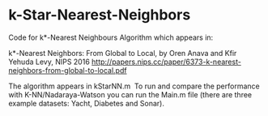 # k-Star-Nearest-Neighbors
Code for k*-Nearest Neighbours Algorithm which appears in:

k*-Nearest Neighbors: From Global to Local, by Oren Anava and Kfir Yehuda Levy, NIPS 2016
http://papers.nips.cc/paper/6373-k-nearest-neighbors-from-global-to-local.pdf


The algorithm appears in kStarNN.m 
To run and compare the performance with K-NN/Nadaraya-Watson you can run the Main.m file 
(there are three example datasets: Yacht, Diabetes and Sonar).
